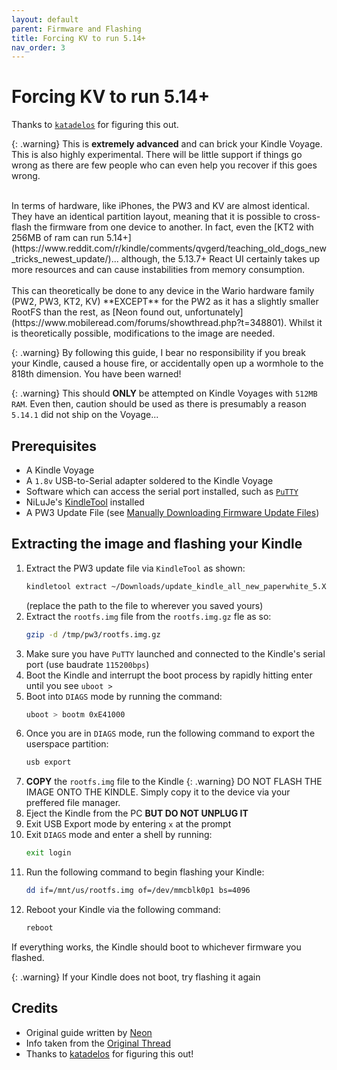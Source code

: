 ```yaml
---
layout: default
parent: Firmware and Flashing
title: Forcing KV to run 5.14+
nav_order: 3
---
```


# Forcing KV to run 5.14+
Thanks to [`katadelos`](https://www.mobileread.com/forums/showthread.php?t=343385) for figuring this out.

{: .warning}
This is **extremely advanced** and can brick your Kindle Voyage. This is also highly experimental. There will be little support if things go wrong as there are few people who can even help you recover if this goes wrong.

<br/>
In terms of hardware, like iPhones, the PW3 and KV are almost identical. They have an identical partition layout, meaning that it is possible to cross-flash the firmware from one device to another.
In fact, even the [KT2 with 256MB of ram can run 5.14+](https://www.reddit.com/r/kindle/comments/qvgerd/teaching_old_dogs_new_tricks_newest_update/)... although, the 5.13.7+ React UI certainly takes up more resources and can cause instabilities from memory consumption.
<br/>
<br/>
This can theoretically be done to any device in the Wario hardware family (PW2, PW3, KT2, KV) **EXCEPT** for the PW2 as it has a slightly smaller RootFS than the rest, as [Neon found out, unfortunately](https://www.mobileread.com/forums/showthread.php?t=348801). Whilst it is theoretically possible, modifications to the image are needed.

{: .warning}
By following this guide, I bear no responsibility if you break your Kindle, caused a house fire, or accidentally open up a wormhole to the 818th dimension. You have been warned!

{: .warning}
This should **ONLY** be attempted on Kindle Voyages with `512MB RAM`. Even then, caution should be used as there is presumably a reason `5.14.1` did not ship on the Voyage...

## Prerequisites
- A Kindle Voyage
- A `1.8v` USB-to-Serial adapter soldered to the Kindle Voyage
- Software which can access the serial port installed, such as [`PuTTY`](https://www.putty.org/)
- NiLuJe's [KindleTool](https://github.com/NiLuJe/KindleTool) installed
- A PW3 Update File (see [Manually Downloading Firmware Update Files](./downloading-updates.html))

## Extracting the image and flashing your Kindle
1. Extract the PW3 update file via `KindleTool` as shown:
    ~~~bash
    kindletool extract ~/Downloads/update_kindle_all_new_paperwhite_5.XX.X.bin /tmp/pw3
    ~~~
    (replace the path to the file to wherever you saved yours)
2. Extract the `rootfs.img` file from the `rootfs.img.gz` fle as so:
    ~~~bash
    gzip -d /tmp/pw3/rootfs.img.gz
    ~~~
3. Make sure you have `PuTTY` launched and connected to the Kindle's serial port (use baudrate `115200bps`)
4. Boot the Kindle and interrupt the boot process by rapidly hitting enter until you see `uboot >`
5. Boot into `DIAGS` mode by running the command:
    ~~~bash
    uboot > bootm 0xE41000
    ~~~
6. Once you are in `DIAGS` mode, run the following command to export the userspace partition:
    ~~~bash
    usb export
    ~~~
7. **COPY** the `rootfs.img` file to the Kindle
    {: .warning}
    DO NOT FLASH THE IMAGE ONTO THE KINDLE. Simply copy it to the device via your preffered file manager.
8. Eject the Kindle from the PC **BUT DO NOT UNPLUG IT**
9. Exit USB Export mode by entering `x` at the prompt
10. Exit `DIAGS` mode and enter a shell by running:
    ~~~bash
    exit login
    ~~~
11. Run the following command to begin flashing your Kindle:
    ~~~bash
    dd if=/mnt/us/rootfs.img of=/dev/mmcblk0p1 bs=4096
    ~~~
12. Reboot your Kindle via the following command:
    ~~~bash
    reboot
    ~~~

If everything works, the Kindle should boot to whichever firmware you flashed.

{: .warning}
If your Kindle does not boot, try flashing it again

## Credits
- Original guide written by [Neon](https://www.mobileread.com/forums/member.php?u=329187)
- Info taken from the [Original Thread](https://www.mobileread.com/forums/showthread.php?t=343385)
- Thanks to [katadelos](https://www.mobileread.com/forums/member.php?u=308426) for figuring this out!